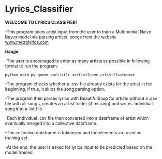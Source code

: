 # Lyrics_Classifier

**WELCOME TO LYRICS CLASSIFIER!**

-This program takes artist input from the user to train a Multinomial Naive Bayes model via parsing artists' songs from the website www.metrolyrics.com

***Usage***

-The user is encouraged to enter as many artists as possible in following format to run the program:

`python main.py queen <artist1> <artist2name-artist2lastname>`

-The program checks whether a .csv file already exists for the artist in the beginning, if true, it skips the song parsing option.

-The program then parses lyrics with BeautifulSoup for artists without a .csv file with all songs, creates an artist folder (if missing) and writes individual song into a .txt file.

-Each individual .csv file then converted into a dataframe of artist which eventually merged into a collective dataframe.

-The collective dataframe is tokenized and the elements are used as training set.

-At the end, the user is asked for lyrics input to be predicted based on the model trained. 

